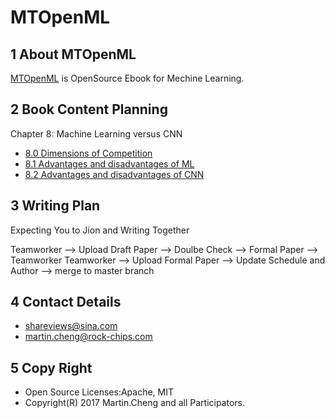 # MTOpenML

## 1 About MTOpenML
[MTOpenML](https://github.com/MTMediaDev/MTOpenML) is OpenSource Ebook for  Mechine  Learning.

## 2 Book Content Planning

Chapter 8: Machine Learning versus CNN
* [8.0 Dimensions of Competition](../../book-open-ml-cn/8-ml-versus/80-ml-dimensions.md)
* [8.1 Advantages and disadvantages of ML](../../book-open-ml-en/8-ml-versus/81-ml-good-ml.md)
* [8.2 Advantages and disadvantages of CNN](../../book-open-ml-en/8-ml-tensorflow/8-ml-versus/82-ml-good-cnn.md)

## 3 Writing Plan
Expecting You to Jion and Writing Together

Teamworker --> Upload Draft Paper  --> Doulbe Check --> Formal Paper -->  Teamworker
Teamworker --> Upload Formal Paper --> Update Schedule and Author --> merge to master branch

## 4 Contact Details
* shareviews@sina.com
* martin.cheng@rock-chips.com

## 5 Copy Right
* Open Source Licenses:Apache, MIT
* Copyright(R) 2017 Martin.Cheng and all Participators.
